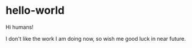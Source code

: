 # hello-world
Hi humans!

I don't like the work I am doing now, so wish me good luck in near future.
